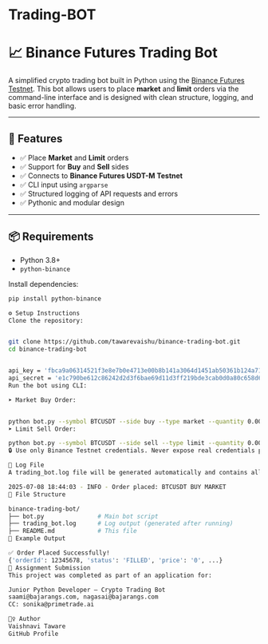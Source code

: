 # Trading-BOT
# 📈 Binance Futures Trading Bot

A simplified crypto trading bot built in Python using the [Binance Futures Testnet](https://testnet.binancefuture.com). This bot allows users to place **market** and **limit** orders via the command-line interface and is designed with clean structure, logging, and basic error handling.

---

## 🧠 Features

- ✅ Place **Market** and **Limit** orders  
- ✅ Support for **Buy** and **Sell** sides  
- ✅ Connects to **Binance Futures USDT-M Testnet**  
- ✅ CLI input using `argparse`  
- ✅ Structured logging of API requests and errors  
- ✅ Pythonic and modular design  

---

## 📦 Requirements

- Python 3.8+
- `python-binance`

Install dependencies:
```bash
pip install python-binance

⚙️ Setup Instructions
Clone the repository:


git clone https://github.com/tawarevaishu/binance-trading-bot.git
cd binance-trading-bot


api_key = 'fbca9a06314521f3e8e7b0e4713e00b8b141a3064d1451ab50361b124a713b06'
api_secret = 'e1c790be612c86242d2d3f6bae69d11d3ff219bde3cab0d0a80c658d6befddf5'
Run the bot using CLI:

➤ Market Buy Order:


python bot.py --symbol BTCUSDT --side buy --type market --quantity 0.001 --testnet
➤ Limit Sell Order:

python bot.py --symbol BTCUSDT --side sell --type limit --quantity 0.001 --price 65000 --testnet
🔒 Use only Binance Testnet credentials. Never expose real credentials publicly.

📝 Log File
A trading_bot.log file will be generated automatically and contains all order logs and errors:

2025-07-08 18:44:03 - INFO - Order placed: BTCUSDT BUY MARKET
📁 File Structure

binance-trading-bot/
├── bot.py               # Main bot script
├── trading_bot.log      # Log output (generated after running)
├── README.md            # This file
🧪 Example Output

✅ Order Placed Successfully!
{'orderId': 12345678, 'status': 'FILLED', 'price': '0', ...}
📧 Assignment Submission
This project was completed as part of an application for:

Junior Python Developer – Crypto Trading Bot
saami@bajarangs.com, nagasai@bajarangs.com
CC: sonika@primetrade.ai

🙋‍♀️ Author
Vaishnavi Taware
GitHub Profile

